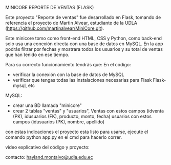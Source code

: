 MINICORE REPORTE DE VENTAS (FLASK)


Este proyecto "Reporte de ventas" fue desarrollado en Flask, tomando de referencia el proyecto de Martin Alvear, estudiante de la UDLA (https://github.com/martinalvear/MiniCore.git).

Este minicore tomo como front-end HTML, CSS y Python, como back-end solo usa una conexión directa con una base de datos en MySQL.
En la app podrás filtrar por fechas y mostrara todos los usuarios y su total de ventas que han tenido en ese tiempo. 

Para su correcto funcionamiento tendrás que: 
En el código:
 - verificar la conexión con la base de datos de MySQL 
 - verificar que tengas todas las instalaciones necesarias para Flask Flask-mysql, etc

MySQL:  
 - crear una BD llamada "minicore"
 - crear 2 tablas "ventas" y "usuarios",
  	Ventas con estos campos (idventa (PK), idusuarios (FK), producto, monto, fecha)
	usuarios con estos campos (idusuarios (PK), nombre, apellido)

con estas indicaciones el proyecto esta listo para usarse, ejecute el comando python app.py en el cmd para hacerlo correr.

video explicativo del código y proyecto:


contacto:
hayland.montalvo@udla.edu.ec
